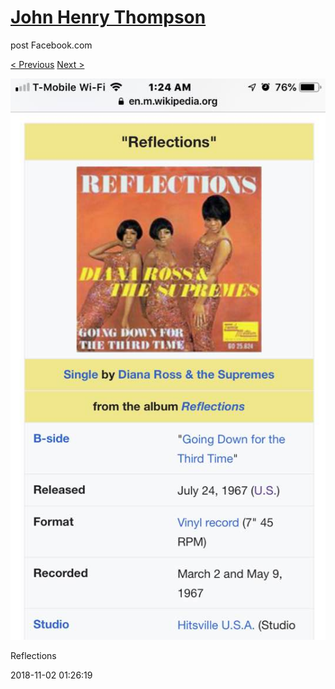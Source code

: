 # [John Henry Thompson](../README.md)
post Facebook.com

[< Previous](2018-11-02-1.md) [Next >](2018-11-02-3.md)

[![](../media/2018-11-02/Timeline-Photos-Reflections.jpg)](../README.md)

Reflections

2018-11-02 01:26:19